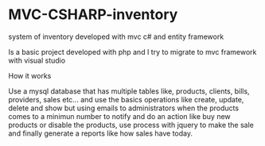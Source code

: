 # MVC-CSHARP-inventory
system of inventory developed with mvc c# and entity framework

Is a basic project developed with php and I try to migrate to mvc framework with visual studio

How it works

Use a mysql database that has multiple tables like, products, clients, bills, providers, sales etc... and use the basics operations like create, update, delete and show but using emails to administrators when the products comes to a minimun number to notify and do an action like buy new products or disable the products, use process with jquery to make the sale and finally generate a reports like how sales have today.
